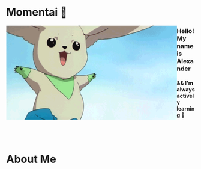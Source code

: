 # Momentai 🌿

<img height="250" align="left" alt="GIF" src="./assests/Terriermon2.gif">

### Hello! My name is Alexander

#### && I'm always actively learning 📝

<br>
<br>

# About Me
